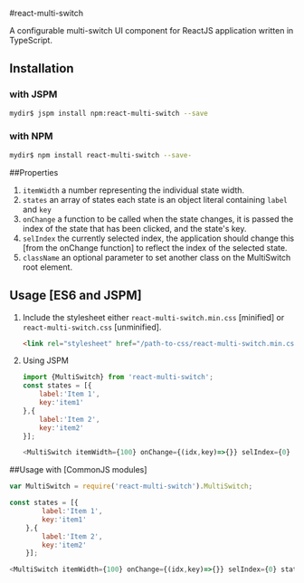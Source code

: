 #react-multi-switch

A configurable multi-switch UI component for ReactJS application written in TypeScript.

## Installation 

### with JSPM 

```bash
mydir$ jspm install npm:react-multi-switch --save 

```

### with NPM

```bash
mydir$ npm install react-multi-switch --save-
```

##Properties 
1. `itemWidth` a number representing the individual state width.
2. `states` an array of states each state is an object literal containing `label` and `key` 
3. `onChange` a function to be called when the state changes, it is passed the index of the state that has been clicked, and the state's key. 
4. `selIndex` the currently selected index, the application should change this [from the onChange function] to reflect the index of the selected state. 
5. `className` an optional parameter to set another class on the MultiSwitch root element.  

## Usage [ES6 and JSPM] 
1. Include the stylesheet either `react-multi-switch.min.css` [minified] or `react-multi-switch.css` [unminified].

   ```html
   <link rel="stylesheet" href="/path-to-css/react-multi-switch.min.css" />
   ```

2. Using JSPM 

    ```javascript 
    import {MultiSwitch} from 'react-multi-switch'; 
    const states = [{
        label:'Item 1',
        key:'item1'
    },{
        label:'Item 2',
        key:'item2'
    }];

    <MultiSwitch itemWidth={100} onChange={(idx,key)=>{}} selIndex={0} states={states} /> 

    ```

##Usage with [CommonJS modules] 

```javascript 
var MultiSwitch = require('react-multi-switch').MultiSwitch; 

const states = [{
        label:'Item 1',
        key:'item1'
    },{
        label:'Item 2',
        key:'item2'
    }];

<MultiSwitch itemWidth={100} onChange={(idx,key)=>{}} selIndex={0} states={states} />

```



